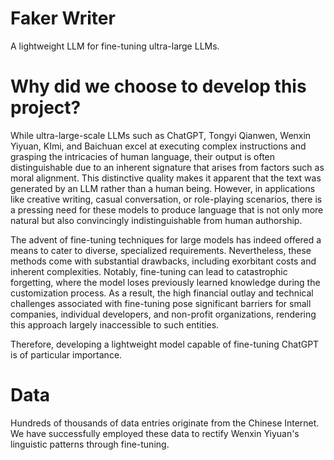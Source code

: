 # Faker Writer
A lightweight LLM for fine-tuning ultra-large LLMs.
# Why did we choose to develop this project?
While ultra-large-scale LLMs such as ChatGPT, Tongyi Qianwen, Wenxin Yiyuan, KImi, and Baichuan excel at executing complex instructions and grasping the intricacies of human language, their output is often distinguishable due to an inherent signature that arises from factors such as moral alignment. This distinctive quality makes it apparent that the text was generated by an LLM rather than a human being. However, in applications like creative writing, casual conversation, or role-playing scenarios, there is a pressing need for these models to produce language that is not only more natural but also convincingly indistinguishable from human authorship.

The advent of fine-tuning techniques for large models has indeed offered a means to cater to diverse, specialized requirements. Nevertheless, these methods come with substantial drawbacks, including exorbitant costs and inherent complexities. Notably, fine-tuning can lead to catastrophic forgetting, where the model loses previously learned knowledge during the customization process. As a result, the high financial outlay and technical challenges associated with fine-tuning pose significant barriers for small companies, individual developers, and non-profit organizations, rendering this approach largely inaccessible to such entities.

Therefore, developing a lightweight model capable of fine-tuning ChatGPT is of particular importance.

# Data
Hundreds of thousands of data entries originate from the Chinese Internet. We have successfully employed these data to rectify Wenxin Yiyuan's linguistic patterns through fine-tuning.
